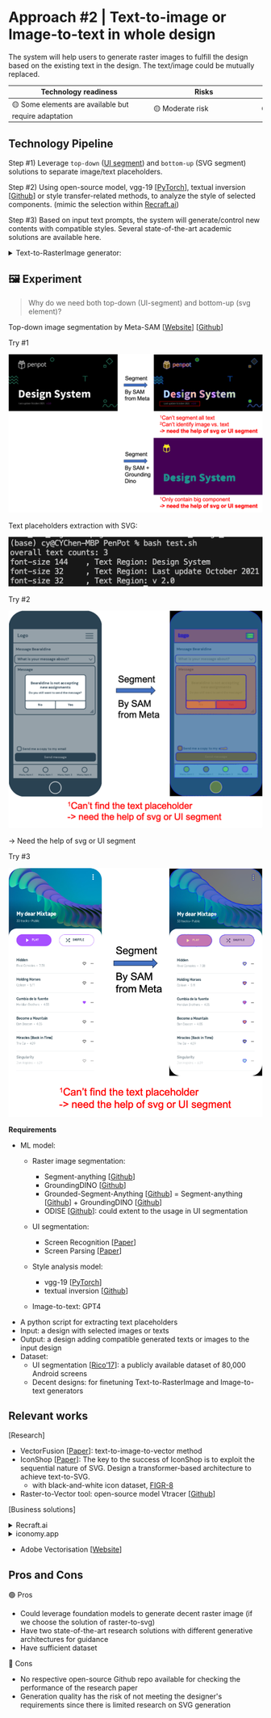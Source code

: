 # Approach #2 | Text-to-image or Image-to-text in whole design
    
The system will help users to generate raster images to fulfill the design based on the existing text in the design. The text/image could be mutually replaced.

| Technology readiness | Risks | Complexity |
| ----- | ----- | ---------- |
| <div style="width: 200pt"> 🟡 Some elements are available but require adaptation | <div style="width: 150pt"> 🟡 Moderate risk | <div style="width: 130pt"> 🟠 Moderately complex |


## Technology Pipeline

Step #1) Leverage `top-down` ([UI segment](https://dl.acm.org/doi/pdf/10.1145/3411764.3445186)) and `bottom-up` (SVG segment) solutions to separate image/text placeholders.

Step #2) Using open-source model, vgg-19 [[PyTorch](https://pytorch.org/hub/pytorch_vision_vgg/)], textual inversion [[Github](https://github.com/rinongal/textual_inversion)] or style transfer-related methods, to analyze the style of selected components. (mimic the selection within [Recraft.ai](http://recraft.ai/))
    
Step #3) Based on input text prompts, the system will generate/control new contents with compatible styles. Several state-of-the-art academic solutions are available here.

<details>
<summary>Text-to-RasterImage generator:</summary>

- Latent Diffusion Model [[Paper](references/research_papers/LDM.pdf)] [[Github](https://github.com/CompVis/latent-diffusion)]

- Composable-Diffusion: support compositional text prompt [[Website](references/research_papers/Compositional-Visual-Generation-with-Composable-Diffusion-Models.pdf)] [[Github](https://github.com/energy-based-model/Compositional-Visual-Generation-with-Composable-Diffusion-Models-PyTorch)]

- ControlNet: adding more control by image/sketch [[Paper](references/research_papers/ControlNet.pdf)] [[Github](https://github.com/lllyasviel/ControlNet)] [[WebUI extension](https://github.com/Mikubill/sd-webui-controlnet)]

- GigaGAN [[Website](https://mingukkang.github.io/GigaGAN/)]

- Editing images:
    - GroundingDINO: regional image editing [[Github](https://github.com/IDEA-Research/GroundingDINO/blob/main/demo/image_editing_with_groundingdino_gligen.ipynb)]
    - Drag-your-GAN [[Website](https://vcai.mpi-inf.mpg.de/projects/DragGAN/)] [[Github](https://github.com/XingangPan/DragGAN)]
    - Edit Everything [[paper](references/research_papers/EditEverything.pdf)] [[Github](https://github.com/DefengXie/Edit_Everything)]

</details>

## 🖼️ Experiment
> Why do we need both top-down (UI-segment) and bottom-up (svg element)?

Top-down image segmentation by Meta-SAM [[Website](https://segment-anything.com/demo#)] [[Github](https://github.com/facebookresearch/segment-anything)]

Try #1
    
![Demo_for_segment1_groundingDino.png](reports/figures/Demo_for_segment1_groundingDino.png)

Text placeholders extraction with SVG:

![截圖 2023-06-18 下午9.00.17.png](reports/figures/TextSegment_for_segment1.png)

Try #2

![Demo_for_segment2.png](reports/figures/Demo_for_segment2.png)

→ Need the help of svg or UI segment

Try #3

![Demo_for_segment3.png](reports/figures/Demo_for_segment3.png)


**Requirements**
    
- ML model:
    - Raster image segmentation:
        - Segment-anything [[Github](https://github.com/facebookresearch/segment-anything)]
        - GroundingDINO [[Github](https://github.com/IDEA-Research/GroundingDINO)]
        - Grounded-Segment-Anything [[Github](https://github.com/IDEA-Research/Grounded-Segment-Anything)] = Segment-anything [[Github](https://github.com/facebookresearch/segment-anything)] + GroundingDINO [[Github](https://github.com/IDEA-Research/GroundingDINO)]
        - ODISE [[Github](https://github.com/NVlabs/ODISE)]: could extent to the usage in UI segmentation
    - UI segmentation:
        - Screen Recognition [[Paper](references/research_papers/ScreenRecognition.pdf)]
        - Screen Parsing [[Paper](references/research_papers/ScreenParsing.pdf)]
    
    - Style analysis model: 
        - vgg-19 [[PyTorch](https://pytorch.org/hub/pytorch_vision_vgg/)]
        - textual inversion [[Github](https://github.com/rinongal/textual_inversion)]
    - Image-to-text: GPT4
- A python script for extracting text placeholders
- Input: a design with selected images or texts
- Output: a design adding compatible generated texts or images to the input design
- Dataset:
    - UI segmentation [[Rico’17](https://www.kaggle.com/datasets/onurgunes1993/rico-dataset)]: a publicly available dataset of 80,000 Android screens
    - Decent designs: for finetuning Text-to-RasterImage and Image-to-text generators

## Relevant works

[Research] 

- VectorFusion [[Paper](references/research_papers/VectorFusion.pdf)]: text-to-image-to-vector method
- IconShop [[Paper](references/research_papers/IconShop.pdf)]: The key to the success of IconShop is to exploit the sequential nature of SVG. Design a transformer-based architecture to achieve text-to-SVG.
    - with black-and-white icon dataset, [FIGR-8](https://github.com/marcdemers/FIGR-8)
- Raster-to-Vector tool: open-source model Vtracer [[Github](https://github.com/visioncortex/vtracer)]

[Business solutions]
<details>
<summary>Recraft.ai</summary>

- References: [[Website](https://www.recraft.ai/)] [[Product Hunt](https://www.producthunt.com/posts/recraft-ai?utm_source=badge-featured&utm_medium=badge&utm_souce=badge-recraft-ai)][[Demo](https://youtu.be/91_i0YcsP0o)]
- Support: (a) text prompt to svg, (b) image modification with prompt, (c) fix issues for user selected region, (d) can specify target styles
- Output format: png, jpg (512x512 & 1024x1024), SVG, Lottie
- **Try some results**: some are awesome; some are not impressive, even in the simple text prompt
    - **Awesome ones**
        
        ![Recraft - robot eating a burger (cartoon).png](reports/figures/Recraft_-_robot_eating_a_burger_(cartoon).png)
        
        ![Recraft - text prompt to svg.png](reports/figures/Recraft_-_text_prompt_to_svg.png)
        
        with complex details
        ![with complex details](reports/figures/Recraft_-_text_prompt_to_svg_with_extreme_details.png)
        
    - **Not impressive ones**
        
        ![Recraft - (complex) text prompt to svg.png](reports/figures/Recraft_-_(complex)_text_prompt_to_svg.png)
        
        Not impressive one, even in simple prompt “hand”
        
        ![Recraft_can't used results.png](reports/figures/Recraft_cant_used_results.png)
</details>

<details>
<summary>iconomy.app</summary>

- Reference: [[Try the Demo](https://run.iconomy.app/)]
- 👍 have web UI; the result is acceptable
    
    ![UI sample.png](reports/figures/UI_sample.png)
    
- 👎 no API; only 5 trys for free

</details>

- Adobe Vectorisation [[Website](https://www.adobe.com/express/feature/image/convert/svg)]



## Pros and Cons

🟢 Pros

- Could leverage foundation models to generate decent raster image (if we choose the solution of raster-to-svg)
- Have two state-of-the-art research solutions with different generative architectures for guidance
- Have sufficient dataset

🔴 Cons

- No respective open-source Github repo available for checking the performance of the research paper
- Generation quality has the risk of not meeting the designer's requirements since there is limited research on SVG generation
